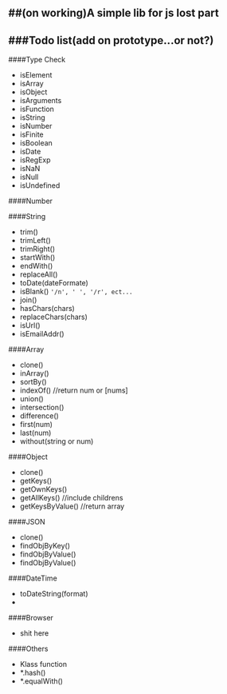 ##(on working)A simple lib for js lost part
---

###Todo list(add on prototype...or not?)
---
####Type Check
- isElement
- isArray
- isObject
- isArguments
- isFunction
- isString
- isNumber
- isFinite
- isBoolean
- isDate
- isRegExp
- isNaN
- isNull
- isUndefined

####Number

####String
* trim()
* trimLeft()
* trimRight()
* startWith()
* endWith()
* replaceAll()
* toDate(dateFormate)
* isBlank() `'/n', ' ', '/r', ect...`  
* join()
* hasChars(chars)
* replaceChars(chars)
* isUrl()
* isEmailAddr()

####Array
* clone()
* inArray()
* sortBy()
* indexOf() //return num or [nums]
* union()
* intersection()
* difference()
* first(num)
* last(num)
* without(string or num)

####Object
* clone()
* getKeys()
* getOwnKeys()
* getAllKeys() //include childrens
* getKeysByValue() //return array

####JSON
* clone()
* findObjByKey()
* findObjByValue()
* findObjByValue()

####DateTime
* toDateString(format)
*

####Browser
* shit here

####Others
* Klass function
* *.hash()
* *.equalWith()
